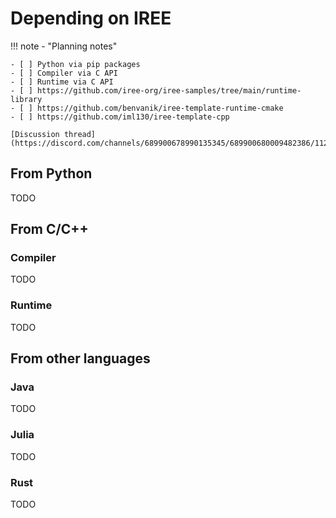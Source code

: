 # Depending on IREE

!!! note - "Planning notes"

    - [ ] Python via pip packages
    - [ ] Compiler via C API
    - [ ] Runtime via C API
    - [ ] https://github.com/iree-org/iree-samples/tree/main/runtime-library
    - [ ] https://github.com/benvanik/iree-template-runtime-cmake
    - [ ] https://github.com/iml130/iree-template-cpp

    [Discussion thread](https://discord.com/channels/689900678990135345/689900680009482386/1123726574525612032)

## From Python

TODO

## From C/C++

### Compiler

TODO

### Runtime

TODO

## From other languages

### Java

TODO

### Julia

TODO

### Rust

TODO
